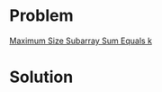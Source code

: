 
# Problem





[Maximum Size Subarray Sum Equals k](https://leetcode.com/problems/maximum-size-subarray-sum-equals-k)

# Solution



